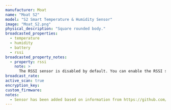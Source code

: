```yaml
---
manufacturer: Moat
name: "Moat S2"
model: "S2 Smart Temperature & Humidity Sensor"
image: "Moat_S2.png"
physical_description: "Square rounded body."
broadcasted_properties:
  - temperature
  - humidity
  - battery
  - rssi
broadcasted_property_notes:
  - property: rssi
    note: >
      The RSSI sensor is disabled by default. You can enable the RSSI sensor by going to `configuration`, `integrations`, select `devices` on the BLE monitor integration tile and select your device. Click on the `+1 disabled entity` to show the disabled sensor and select the disabled entity. Finally, click on `Enable entity` to enable it. 
broadcast_rate:
active_scan: true
encryption_key:
custom_firmware:
notes:
  - Sensor has been added based on information from https://github.com/SteveOnorato/moat_temp_hum_ble. It has not been confirmed that the sensor is working correct. Please leave an message in an new issue to confirm if it is working. 
---
```

